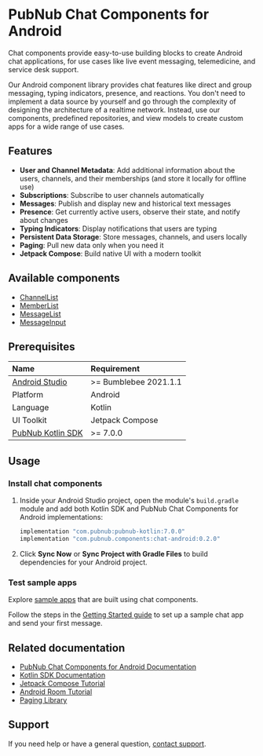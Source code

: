 # PubNub Chat Components for Android

Chat components provide easy-to-use building blocks to create Android chat applications, for use cases like live event messaging, telemedicine, and service desk support.

Our Android component library provides chat features like direct and group messaging, typing indicators, presence, and reactions. You don't need to implement a data source by yourself and go through the complexity of designing the architecture of a realtime network. Instead, use our components, predefined repositories, and view models to create custom apps for a wide range of use cases.

## Features

* **User and Channel Metadata**: Add additional information about the users, channels, and their memberships (and store it locally for offline use)
* **Subscriptions**: Subscribe to user channels automatically
* **Messages**: Publish and display new and historical text messages
* **Presence**: Get currently active users, observe their state, and notify about changes
* **Typing Indicators**: Display notifications that users are typing
* **Persistent Data Storage**: Store messages, channels, and users locally
* **Paging**: Pull new data only when you need it
* **Jetpack Compose**: Build native UI with a modern toolkit

## Available components

* [ChannelList](https://www.pubnub.com/docs/chat/components/android/ui-components-android#channellist)
* [MemberList](https://www.pubnub.com/docs/chat/components/android/ui-components-android#memberlist)
* [MessageList](https://www.pubnub.com/docs/chat/components/android/ui-components-android#messagelist)
* [MessageInput](https://www.pubnub.com/docs/chat/components/android/ui-components-android#messageinput)

## Prerequisites

| Name | Requirement |
| :--- | :------ |
| [Android Studio](https://developer.android.com/studio/preview) | >= Bumblebee 2021.1.1 |
| Platform | Android |
| Language | Kotlin |
| UI Toolkit | Jetpack Compose |
| [PubNub Kotlin SDK](https://github.com/pubnub/kotlin) | >= 7.0.0 |

## Usage

### Install chat components

1. Inside your Android Studio project, open the module's `build.gradle` module and add both Kotlin SDK and PubNub Chat Components for Android implementations:

    ```kotlin
    implementation "com.pubnub:pubnub-kotlin:7.0.0"
    implementation "com.pubnub.components:chat-android:0.2.0"
    ```

2. Click **Sync Now** or **Sync Project with Gradle Files** to build dependencies for your Android project.
### Test sample apps

Explore [sample apps](https://github.com/pubnub/chat-components-android-examples/blob/master/README.md) that are built using chat components.

Follow the steps in the [Getting Started guide](https://www.pubnub.com/docs/chat/components/android/get-started-android) to set up a sample chat app and send your first message.

## Related documentation

* [PubNub Chat Components for Android Documentation](https://www.pubnub.com/docs/chat/components/android/get-started-android)
* [Kotlin SDK Documentation](https://www.pubnub.com/docs/sdks/kotlin)
* [Jetpack Compose Tutorial](https://developer.android.com/jetpack/compose/tutorial)
* [Android Room Tutorial](https://developer.android.com/training/data-storage/room)
* [Paging Library](https://developer.android.com/topic/libraries/architecture/paging/v3-overview)

## Support

If you need help or have a general question, [contact support](mailto:support@pubnub.com).
